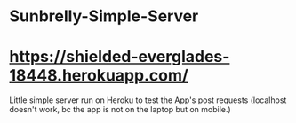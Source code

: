 # Sunbrelly-Simple-Server
# https://shielded-everglades-18448.herokuapp.com/
Little simple server run on Heroku to test the App's post requests (localhost doesn't work, bc the app is not on the laptop but on mobile.)
